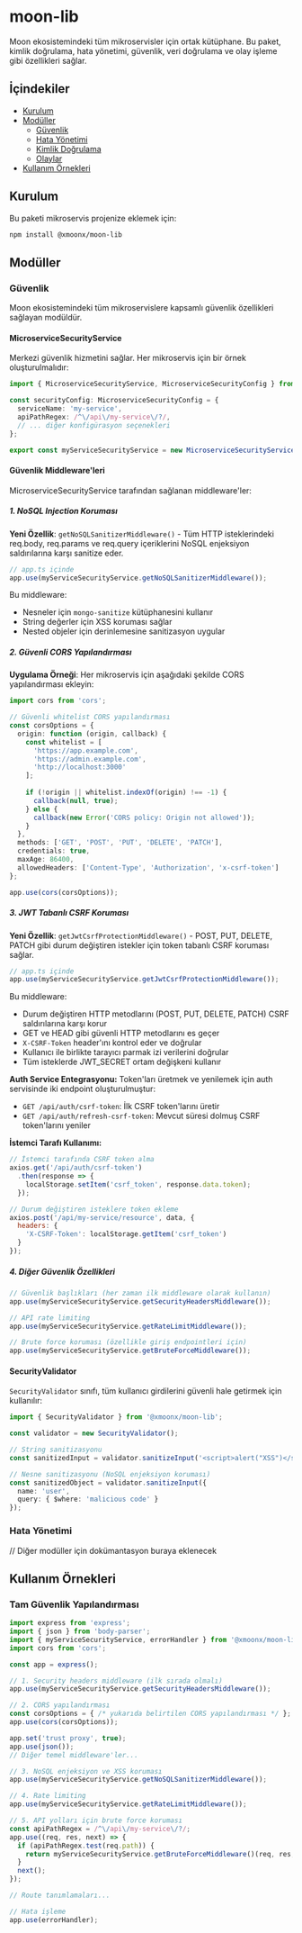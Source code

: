 # moon-lib

Moon ekosistemindeki tüm mikroservisler için ortak kütüphane. Bu paket, kimlik doğrulama, hata yönetimi, güvenlik, veri doğrulama ve olay işleme gibi özellikleri sağlar.

## İçindekiler

- [Kurulum](#kurulum)
- [Modüller](#modüller)
  - [Güvenlik](#güvenlik)
  - [Hata Yönetimi](#hata-yönetimi)
  - [Kimlik Doğrulama](#kimlik-doğrulama)
  - [Olaylar](#olaylar)
- [Kullanım Örnekleri](#kullanım-örnekleri)

## Kurulum

Bu paketi mikroservis projenize eklemek için:

```bash
npm install @xmoonx/moon-lib
```

## Modüller

### Güvenlik

Moon ekosistemindeki tüm mikroservislere kapsamlı güvenlik özellikleri sağlayan modüldür.

#### MicroserviceSecurityService

Merkezi güvenlik hizmetini sağlar. Her mikroservis için bir örnek oluşturulmalıdır:

```typescript
import { MicroserviceSecurityService, MicroserviceSecurityConfig } from '@xmoonx/moon-lib';

const securityConfig: MicroserviceSecurityConfig = {
  serviceName: 'my-service',
  apiPathRegex: /^\/api\/my-service\/?/,
  // ... diğer konfigürasyon seçenekleri
};

export const myServiceSecurityService = new MicroserviceSecurityService(securityConfig);
```

#### Güvenlik Middleware'leri

MicroserviceSecurityService tarafından sağlanan middleware'ler:

##### 1. NoSQL Injection Koruması

**Yeni Özellik**: `getNoSQLSanitizerMiddleware()` - Tüm HTTP isteklerindeki req.body, req.params ve req.query içeriklerini NoSQL enjeksiyon saldırılarına karşı sanitize eder.

```typescript
// app.ts içinde
app.use(myServiceSecurityService.getNoSQLSanitizerMiddleware());
```

Bu middleware:
- Nesneler için `mongo-sanitize` kütüphanesini kullanır
- String değerler için XSS koruması sağlar
- Nested objeler için derinlemesine sanitizasyon uygular

##### 2. Güvenli CORS Yapılandırması

**Uygulama Örneği**: Her mikroservis için aşağıdaki şekilde CORS yapılandırması ekleyin:

```typescript
import cors from 'cors';

// Güvenli whitelist CORS yapılandırması
const corsOptions = {
  origin: function (origin, callback) {
    const whitelist = [
      'https://app.example.com',
      'https://admin.example.com',
      'http://localhost:3000'
    ];
    
    if (!origin || whitelist.indexOf(origin) !== -1) {
      callback(null, true);
    } else {
      callback(new Error('CORS policy: Origin not allowed'));
    }
  },
  methods: ['GET', 'POST', 'PUT', 'DELETE', 'PATCH'],
  credentials: true,
  maxAge: 86400,
  allowedHeaders: ['Content-Type', 'Authorization', 'x-csrf-token']
};

app.use(cors(corsOptions));
```

##### 3. JWT Tabanlı CSRF Koruması

**Yeni Özellik**: `getJwtCsrfProtectionMiddleware()` - POST, PUT, DELETE, PATCH gibi durum değiştiren istekler için token tabanlı CSRF koruması sağlar.

```typescript
// app.ts içinde
app.use(myServiceSecurityService.getJwtCsrfProtectionMiddleware());
```

Bu middleware:
- Durum değiştiren HTTP metodlarını (POST, PUT, DELETE, PATCH) CSRF saldırılarına karşı korur
- GET ve HEAD gibi güvenli HTTP metodlarını es geçer
- `X-CSRF-Token` header'ını kontrol eder ve doğrular
- Kullanıcı ile birlikte tarayıcı parmak izi verilerini doğrular
- Tüm isteklerde JWT_SECRET ortam değişkeni kullanır

**Auth Service Entegrasyonu:**
Token'ları üretmek ve yenilemek için auth servisinde iki endpoint oluşturulmuştur:

- `GET /api/auth/csrf-token`: İlk CSRF token'larını üretir
- `GET /api/auth/refresh-csrf-token`: Mevcut süresi dolmuş CSRF token'larını yeniler

**İstemci Tarafı Kullanımı:**

```javascript
// İstemci tarafında CSRF token alma
axios.get('/api/auth/csrf-token')
  .then(response => {
    localStorage.setItem('csrf_token', response.data.token);
  });

// Durum değiştiren isteklere token ekleme
axios.post('/api/my-service/resource', data, {
  headers: {
    'X-CSRF-Token': localStorage.getItem('csrf_token')
  }
});
```

##### 4. Diğer Güvenlik Özellikleri

```typescript
// Güvenlik başlıkları (her zaman ilk middleware olarak kullanın)
app.use(myServiceSecurityService.getSecurityHeadersMiddleware());

// API rate limiting
app.use(myServiceSecurityService.getRateLimitMiddleware());

// Brute force koruması (özellikle giriş endpointleri için)
app.use(myServiceSecurityService.getBruteForceMiddleware());
```

#### SecurityValidator

`SecurityValidator` sınıfı, tüm kullanıcı girdilerini güvenli hale getirmek için kullanılır:

```typescript
import { SecurityValidator } from '@xmoonx/moon-lib';

const validator = new SecurityValidator();

// String sanitizasyonu
const sanitizedInput = validator.sanitizeInput('<script>alert("XSS")</script>');

// Nesne sanitizasyonu (NoSQL enjeksiyon koruması)
const sanitizedObject = validator.sanitizeInput({
  name: 'user',
  query: { $where: 'malicious code' }
});
```

### Hata Yönetimi

// Diğer modüller için dokümantasyon buraya eklenecek

## Kullanım Örnekleri

### Tam Güvenlik Yapılandırması

```typescript
import express from 'express';
import { json } from 'body-parser';
import { myServiceSecurityService, errorHandler } from '@xmoonx/moon-lib';
import cors from 'cors';

const app = express();

// 1. Security headers middleware (ilk sırada olmalı)
app.use(myServiceSecurityService.getSecurityHeadersMiddleware());

// 2. CORS yapılandırması
const corsOptions = { /* yukarıda belirtilen CORS yapılandırması */ };
app.use(cors(corsOptions));

app.set('trust proxy', true);
app.use(json());
// Diğer temel middleware'ler...

// 3. NoSQL enjeksiyon ve XSS koruması
app.use(myServiceSecurityService.getNoSQLSanitizerMiddleware());

// 4. Rate limiting
app.use(myServiceSecurityService.getRateLimitMiddleware());

// 5. API yolları için brute force koruması
const apiPathRegex = /^\/api\/my-service\/?/;
app.use((req, res, next) => {
  if (apiPathRegex.test(req.path)) {
    return myServiceSecurityService.getBruteForceMiddleware()(req, res, next);
  }
  next();
});

// Route tanımlamaları...

// Hata işleme
app.use(errorHandler);
```